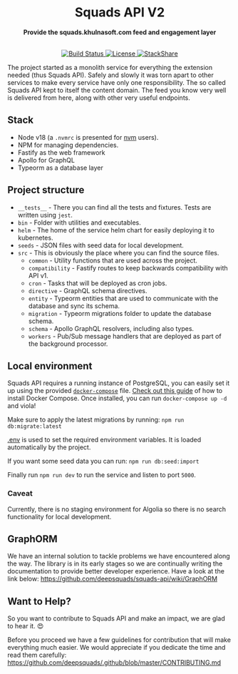 <div align="center">
  <h1>Squads API V2</h1>
  <strong>Provide the squads.khulnasoft.com feed and engagement layer</strong>
</div>
<br>
<p align="center">
  <a href="https://circleci.com/gh/deepsquads/squads-api">
    <img src="https://img.shields.io/circleci/build/github/deepsquads/squads-api/master.svg" alt="Build Status">
  </a>
  <a href="https://github.com/deepsquads/squads-api/blob/main/LICENSE">
    <img src="https://img.shields.io/github/license/deepsquads/squads-api.svg" alt="License">
  </a>
  <a href="https://stackshare.io/daily/daily">
    <img src="http://img.shields.io/badge/tech-stack-0690fa.svg?style=flat" alt="StackShare">
  </a>
</p>

The project started as a monolith service for everything the extension needed (thus Squads API).
Safely and slowly it was torn apart to other services to make every service have only one responsibility.
The so called Squads API kept to itself the content domain. The feed you know very well is delivered from here,
along with other very useful endpoints.

## Stack

- Node v18 (a `.nvmrc` is presented for [nvm](https://github.com/nvm-sh/nvm) users).
- NPM for managing dependencies.
- Fastify as the web framework
- Apollo for GraphQL
- Typeorm as a database layer

## Project structure

- `__tests__` - There you can find all the tests and fixtures. Tests are written using `jest`.
- `bin` - Folder with utilities and executables.
- `helm` - The home of the service helm chart for easily deploying it to kubernetes.
- `seeds` - JSON files with seed data for local development.
- `src` - This is obviously the place where you can find the source files.
  - `common` - Utility functions that are used across the project.
  - `compatibility` - Fastify routes to keep backwards compatibility with API v1.
  - `cron` - Tasks that will be deployed as cron jobs.
  - `directive` - GraphQL schema directives.
  - `entity` - Typeorm entities that are used to communicate with the database and sync its schema.
  - `migration` - Typeorm migrations folder to update the database schema.
  - `schema` - Apollo GraphQL resolvers, including also types.
  - `workers` - Pub/Sub message handlers that are deployed as part of the background processor.

## Local environment

Squads API requires a running instance of PostgreSQL, you can easily set it up using the provided [`docker-compose`](docker-compose.yml) file.
[Check out this guide](https://docs.docker.com/compose/install/) of how to install Docker Compose. Once installed, you can run `docker-compose up -d` and viola!

Make sure to apply the latest migrations by running:
`npm run db:migrate:latest`

[.env](.env) is used to set the required environment variables. It is loaded automatically by the project.

If you want some seed data you can run:
`npm run db:seed:import`

Finally run `npm run dev` to run the service and listen to port `5000`.

### Caveat

Currently, there is no staging environment for Algolia so there is no search functionality for local development.

## GraphORM

We have an internal solution to tackle problems we have encountered along the way.
The library is in its early stages so we are continually writing the documentation to provide better developer experience. Have a look at the link below:
https://github.com/deepsquads/squads-api/wiki/GraphORM

## Want to Help?

So you want to contribute to Squads API and make an impact, we are glad to hear it. :heart_eyes:

Before you proceed we have a few guidelines for contribution that will make everything much easier.
We would appreciate if you dedicate the time and read them carefully:
https://github.com/deepsquads/.github/blob/master/CONTRIBUTING.md
